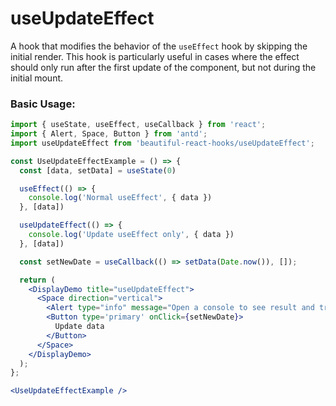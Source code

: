 # useUpdateEffect

A hook that modifies the behavior of the `useEffect` hook by skipping the initial render. This hook is particularly useful in cases where
the effect should only run after the first update of the component, but not during the initial mount.

### Basic Usage:

```jsx harmony
import { useState, useEffect, useCallback } from 'react';
import { Alert, Space, Button } from 'antd';
import useUpdateEffect from 'beautiful-react-hooks/useUpdateEffect';

const UseUpdateEffectExample = () => {
  const [data, setData] = useState(0)

  useEffect(() => {
    console.log('Normal useEffect', { data })
  }, [data])

  useUpdateEffect(() => {
    console.log('Update useEffect only', { data })
  }, [data])

  const setNewDate = useCallback(() => setData(Date.now()), []);

  return (
    <DisplayDemo title="useUpdateEffect">
      <Space direction="vertical">
        <Alert type="info" message="Open a console to see result and try to click update date button" showIcon />
        <Button type='primary' onClick={setNewDate}>
          Update data
        </Button>
      </Space>
    </DisplayDemo>
  );
};

<UseUpdateEffectExample />
```

<!-- Types -->

